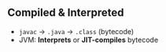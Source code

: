 ## Compiled & Interpreted
- `javac` → `.java` → `.class` (bytecode)
- JVM: **Interprets** or **JIT-compiles** bytecode
